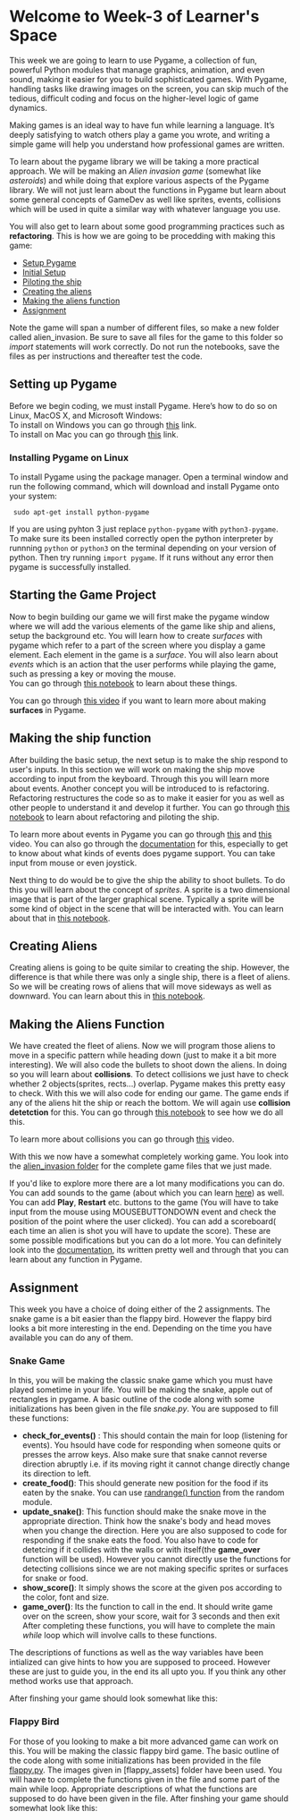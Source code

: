 # Welcome to Week-3 of Learner's Space

This week we are going to learn to use Pygame, a collection of fun, powerful Python modules 
that manage graphics, animation, and even sound, making it easier for you to build sophisticated games. With Pygame, handling tasks like drawing images on the screen, you can skip much of the tedious, difficult coding and focus on the higher-level logic of game dynamics.

Making games is an ideal way to have fun while learning a language. It’s deeply satisfying to watch others play a game you wrote, and writing a simple game 
will help you understand how professional games are written.  

To learn about the pygame library we will be taking a more practical approach. We will be making an *Alien invasion game* (somewhat like *asteroids*) and while doing that explore various aspects of the Pygame library. We will not just learn about the functions in Pygame but learn about some general concepts of GameDev as well like sprites, events, collisions which will be used in quite a similar way with whatever language you use. 

You will also get to learn about some good programming practices such as **refactoring**. This is how we are going to be procedding with making this game:

- [Setup Pygame](#Setting-up-Pygame)
- [Initial Setup](#Starting-the-Game-Project)
- [Piloting the ship](#Making-the-ship-function)
- [Creating the aliens](#Creating-Aliens)
- [Making the aliens function](#Making-the-Aliens-Function)
- [Assignment](#Assignment)


Note the game will span a number of different files, so make a new folder called alien_invasion. Be sure to save all files for the game to this folder so *import* statements will work correctly.  Do not run the notebooks, save the files as per instructions and thereafter test the code.


## Setting up Pygame
Before we begin coding, we must install Pygame. Here’s how to do so on Linux, MacOS X, and Microsoft Windows:  
To install on Windows you can go through [this](https://www.youngwonks.com/blog/How-to-Install-PyGame-on-Windows) link.  
To install on Mac you can go through [this](https://www.youngwonks.com/blog/How-to-Install-PyGame-on-a-Mac) link.
### Installing Pygame on Linux
To install Pygame using the package manager.
Open a terminal window and run the following command, which will
download and install Pygame onto your system:  
```
 sudo apt-get install python-pygame
```
If you are using pyhton 3 just replace `python-pygame` with `python3-pygame`.  
To make sure its been installed correctly open the python interpreter by runnning `python` or `python3` on the terminal depending on your version of python.
Then try running `import pygame`. If it runs without any error then pygame is successfully installed.

## Starting the Game Project
Now to begin building our game we will first make the pygame window where we will add the various elements of the game like ship and aliens, setup the background etc. You will learn how to create *surfaces* with pygame which refer to a part of the screen where you display a game element. Each element in the game is a *surface*. You will also learn about *events* which is an action that the user performs while playing the game, such as pressing a key or moving the mouse.  
You can go through [this notebook](https://github.com/Karrthik-Arya/TSS-2021/blob/main/Python%20%26%20its%20Applications/Week-3/Initial_Setup.ipynb) to learn about these things. 

You can go through [this video](https://www.youtube.com/watch?v=Wdyn1uGkRAU) if you want to learn more about making **surfaces** in Pygame.

## Making the ship function
After building the basic setup, the next setup is to make the ship respond to user's inputs. In this section we will work on making the ship move according to input from the keyboard. Through this you will learn more about events. Another concept you will be introduced to is refactoring. Refactoring restructures the code so as to make it easier for you as well as other people to understand it and develop it further. You can go through [this notebook](https://github.com/Karrthik-Arya/TSS-2021/blob/main/Python%20%26%20its%20Applications/Week-3/Ship_Function.ipynb) to learn about refactoring and piloting the ship.

To learn more about events in Pygame you can go through [this](https://www.youtube.com/watch?v=umHZ6wnQTyQ) and [this](https://www.youtube.com/watch?v=nE5EeQPiznU) video.  You can also go through the [documentation](https://www.pygame.org/docs/ref/event.html) for this, especially to get to know about what kinds of events does pygame support. You can take input from mouse or even joystick.

Next thing to do would be to give the ship the ability to shoot bullets. To do this you will learn about the concept of *sprites*. A sprite is a two dimensional image that is part of the larger graphical scene. Typically a sprite will be some kind of object in the scene that will be interacted with. You can learn about that in [this notebook](https://github.com/Karrthik-Arya/TSS-2021/blob/main/Python%20%26%20its%20Applications/Week-3/Bullets.ipynb).

## Creating Aliens
Creating aliens is going to be quite similar to creating the ship. However, the difference is that while there was only a single ship, there is a fleet of aliens. So we will be creating rows of aliens that will move sideways as well as downward. You can learn about this in [this notebook](https://github.com/Karrthik-Arya/TSS-2021/blob/main/Python%20%26%20its%20Applications/Week-3/Creating_Aliens.ipynb).

## Making the Aliens Function
We have created the fleet of aliens. Now we will program those aliens to move in a specific pattern while heading down (just to make it a bit more interesting). We will also code the bullets to shoot down the aliens. In doing so you will learn about **collisions**. To detect collisions we just have to check whether 2 objects(sprites, rects...) overlap. Pygame makes this pretty easy to check. With this we will also code for ending our game. The game ends if any of the aliens hit the ship or reach the bottom. We will again use **collision detetction** for this. You can go through [this notebook](https://github.com/Karrthik-Arya/TSS-2021/blob/main/Python%20%26%20its%20Applications/Week-3/Alien_Function.ipynb) to see how we do all this. 

To learn more about collisions you can go through [this](https://www.youtube.com/watch?v=bQnEQvyS1Ns) video.

With this we now have a somewhat completely working game. You look into the [alien_invasion folder](https://github.com/Karrthik-Arya/TSS-2021/tree/main/Python%20%26%20its%20Applications/Week-3/alien_invasion) for the complete game files that we just made. 

If you'd like to explore more there are a lot many modifications you can do. You can add sounds to the game (about which you can learn [here](https://www.geeksforgeeks.org/python-playing-audio-file-in-pygame/)) as well. You can add **Play**, **Restart** etc. buttons to the game (You will have to take input from the mouse using MOUSEBUTTONDOWN event and check the position of the point where the user clicked). You can add a scoreboard( each time an alien is shot you will have to update the score). These are some possible modifications but you can do a lot more. You can definitely look into the [documentation](https://www.pygame.org/docs/), its written pretty well and through that you can learn about any function in Pygame.  

## Assignment
This week you have a choice of doing either of the 2 assignments. The snake game is a bit easier than the flappy bird. However the flappy bird looks a bit more interesting in the end. Depending on the time you have available you can do any of them.
### Snake Game
In this, you will be making the classic snake game which you must have played sometime in your life. You will be making the snake, apple out of rectangles in pygame. A basic outline of the code along with some initializations has been given in the file *snake.py*. You are supposed to fill these functions:
- **check_for_events()** : This should contain the main for loop (listening for events). You hsould have code for responding when someone quits or presses the arrow keys. Also make sure that snake cannot reverse direction abruptly i.e. if its moving right it cannot change directly change its direction to left.
- **create_food()**: This should generate new position for the food if its eaten by the snake. You can use [randrange() function](https://docs.python.org/3/library/random.html#random.randrange) from the random module. 
- **update_snake()**: This function should make the snake move in the appropriate direction. Think how the snake's body and head moves when you change the direction. Here you are also supposed to code for responding if the snake eats the food. You also have to code for detetcing if it collides with the walls or with itself(the **game_over** function will be used). However you cannot directly use the functions for detecting collisions since we are not making specific sprites or surfaces for snake or food.
- **show_score()**: It simply shows the score at the given pos according to the color, font and size. 
- **game_over()**: Its the function to call in the end. It should write game over on the screen, show your score, wait for 3 seconds and then exit
After completing these functions, you will have to complete the main *while* loop which will involve calls to these functions. 

The descriptions of functions as well as the way variables have been intialized can give hints to how you are supposed to proceed. However these are just to guide you, in the end its all upto you. If you think any other method works use that approach.

After finshing your game should look somewhat like this:


### Flappy Bird
For those of you looking to make a bit more advanced game can work on this. You will be making the classic flappy bird game. The basic outline of the code along with some initializations has been provided in the file [flappy.py](). The images given in [flappy_assets] folder have been used. You will haave to complete the functions given in the file and some part of the main while loop. Appropriate descriptions of what the functions are supposed to do have been given in the file.
After finshing your game should somewhat look like this:




